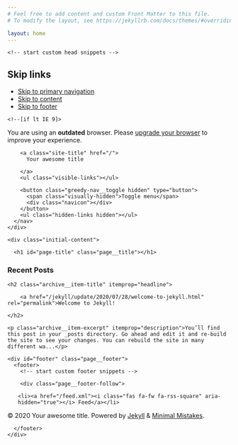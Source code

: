 ```yaml
---
# Feel free to add content and custom Front Matter to this file.
# To modify the layout, see https://jekyllrb.com/docs/themes/#overriding-theme-defaults

layout: home
---
```

<!doctype html>
<!--
  Minimal Mistakes Jekyll Theme 4.19.3 by Michael Rose
  Copyright 2013-2019 Michael Rose - mademistakes.com | @mmistakes
  Free for personal and commercial use under the MIT license
  https://github.com/mmistakes/minimal-mistakes/blob/master/LICENSE
-->
<html lang="en" class="no-js">
  <head>
    <meta charset="utf-8">

<!-- begin _includes/seo.html --><title>Your awesome title</title>
<meta name="description" content="Write an awesome description for your new site here. You can edit this line in _config.yml. It will appear in your document head meta (for Google search results) and in your feed.xml site description.">



<meta property="og:type" content="website">
<meta property="og:locale" content="en_US">
<meta property="og:site_name" content="Your awesome title">
<meta property="og:title" content="Your awesome title">
<meta property="og:url" content="http://localhost:4000/">


  <meta property="og:description" content="Write an awesome description for your new site here. You can edit this line in _config.yml. It will appear in your document head meta (for Google search results) and in your feed.xml site description.">












<link rel="canonical" href="http://localhost:4000/">




<script type="application/ld+json">
  {
    "@context": "https://schema.org",
    
      "@type": "Person",
      "name": null,
      "url": "http://localhost:4000/"
    
  }
</script>






<!-- end _includes/seo.html -->


<link href="/feed.xml" type="application/atom+xml" rel="alternate" title="Your awesome title Feed">

<!-- https://t.co/dKP3o1e -->
<meta name="viewport" content="width=device-width, initial-scale=1.0">

<script>
  document.documentElement.className = document.documentElement.className.replace(/\bno-js\b/g, '') + ' js ';
</script>

<!-- For all browsers -->
<link rel="stylesheet" href="/assets/css/main.css">

<!--[if IE]>
  <style>
    /* old IE unsupported flexbox fixes */
    .greedy-nav .site-title {
      padding-right: 3em;
    }
    .greedy-nav button {
      position: absolute;
      top: 0;
      right: 0;
      height: 100%;
    }
  </style>
<![endif]-->



    <!-- start custom head snippets -->

<!-- insert favicons. use https://realfavicongenerator.net/ -->

<!-- end custom head snippets -->

  </head>

  <body class="layout--home">
    <nav class="skip-links">
  <h2 class="screen-reader-text">Skip links</h2>
  <ul>
    <li><a href="#site-nav" class="screen-reader-shortcut">Skip to primary navigation</a></li>
    <li><a href="#main" class="screen-reader-shortcut">Skip to content</a></li>
    <li><a href="#footer" class="screen-reader-shortcut">Skip to footer</a></li>
  </ul>
</nav>

    <!--[if lt IE 9]>
<div class="notice--danger align-center" style="margin: 0;">You are using an <strong>outdated</strong> browser. Please <a href="https://browsehappy.com/">upgrade your browser</a> to improve your experience.</div>
<![endif]-->

    

<div class="masthead">
  <div class="masthead__inner-wrap">
    <div class="masthead__menu">
      <nav id="site-nav" class="greedy-nav">
        
        <a class="site-title" href="/">
          Your awesome title
          
        </a>
        <ul class="visible-links"></ul>
        
        <button class="greedy-nav__toggle hidden" type="button">
          <span class="visually-hidden">Toggle menu</span>
          <div class="navicon"></div>
        </button>
        <ul class="hidden-links hidden"></ul>
      </nav>
    </div>
  </div>
</div>


    <div class="initial-content">
      



<div id="main" role="main">
  


  <div class="archive">
    
      <h1 id="page-title" class="page__title"></h1>
    
    


<h3 class="archive__subtitle">Recent Posts</h3>




  



<div class="list__item">
  <article class="archive__item" itemscope itemtype="https://schema.org/CreativeWork">
    
    <h2 class="archive__item-title" itemprop="headline">
      
        <a href="/jekyll/update/2020/07/28/welcome-to-jekyll.html" rel="permalink">Welcome to Jekyll!
</a>
      
    </h2>
    
    <p class="archive__item-excerpt" itemprop="description">You’ll find this post in your _posts directory. Go ahead and edit it and re-build the site to see your changes. You can rebuild the site in many different wa...</p>
  </article>
</div>






  </div>
</div>
    </div>

    

    <div id="footer" class="page__footer">
      <footer>
        <!-- start custom footer snippets -->

<!-- end custom footer snippets -->
        <div class="page__footer-follow">
  <ul class="social-icons">
    

    

    <li><a href="/feed.xml"><i class="fas fa-fw fa-rss-square" aria-hidden="true"></i> Feed</a></li>
  </ul>
</div>

<div class="page__footer-copyright">&copy; 2020 Your awesome title. Powered by <a href="https://jekyllrb.com" rel="nofollow">Jekyll</a> &amp; <a href="https://mademistakes.com/work/minimal-mistakes-jekyll-theme/" rel="nofollow">Minimal Mistakes</a>.</div>

      </footer>
    </div>

    
  <script src="/assets/js/main.min.js"></script>
  <script src="https://kit.fontawesome.com/4eee35f757.js"></script>










  </body>
</html>
